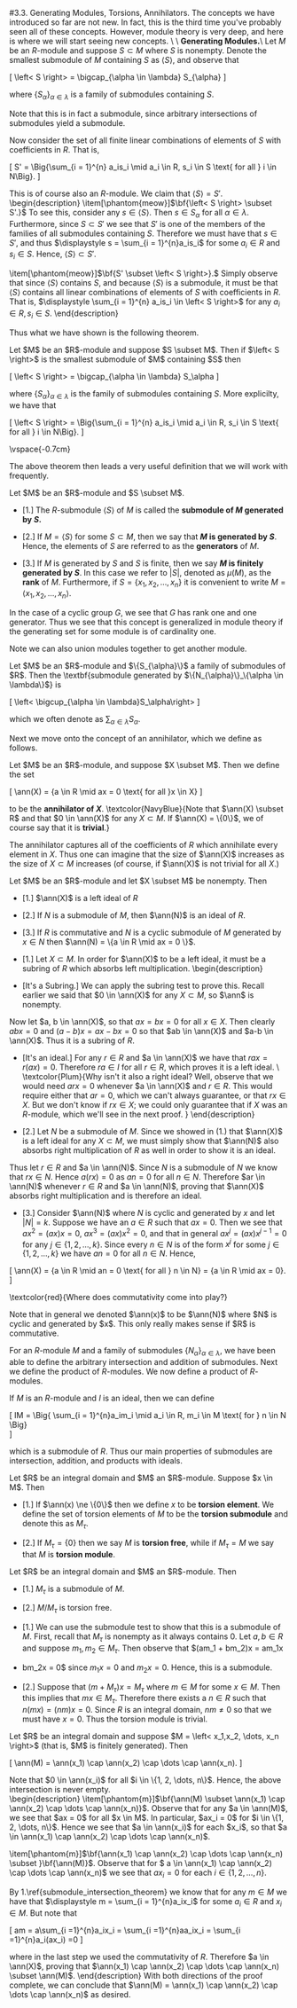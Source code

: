 #3.3. Generating Modules, Torsions, Annihilators.
The concepts we have introduced so far are not new. In fact, this
is the third time you've probably seen all of these concepts.
However, module theory is very deep, and here is where we will
start seeing new concepts. 
\\
\\
**Generating Modules.**\\
Let $M$ be an $R$-module and suppose $S \subset M$ where $S$ is
nonempty.
Denote the
smallest submodule of $M$ containing $S$ as $\left< S \right>$,
and observe that 

\[
\left< S \right> = \bigcap_{\alpha \in \lambda} S_{\alpha}
\]

where $\{S_\alpha\}_{\alpha \in \lambda}$ is a family of
submodules containing $S$.

Note that this is in fact a submodule,
since arbitrary intersections of submodules yield a submodule. 

Now consider the set of all finite linear combinations of elements
of $S$ with coefficients in $R$. That is, 

\[
S' = \Big\{\sum_{i = 1}^{n} a_is_i \mid a_i \in R, s_i \in S \text{ for all } i \in N\Big\}. 
\]

This is of course also an $R$-module. We claim that $\left< S
\right> = S'$.
\begin{description}
\item[\phantom{meow}]$\bf{\left< S \right> \subset S'.}$ To
see this, consider any $s \in \left<S\right>$. Then $s \in
S_{\alpha}$ for all $\alpha \in \lambda$. Furthermore, since
$S \subset S'$ we see that $S'$ is one of the members of the
families of all submodules containing $S$. Therefore we must
have that $s \in S'$, and thus $\displaystyle s = \sum_{i = 1}^{n}a_is_i$
for some $a_i \in R$ and $s_i \in S$. Hence, $\left<S
\right> \subset S'$.

\item[\phantom{meow}]$\bf{S' \subset \left< S \right>}.$
Simply observe that since $\left< S \right>$ contains $S$, and
because $\left< S \right>$ is a submodule,
it must be that $\left< S \right>$ contains all linear combinations of
elements of $S$ with coefficients in $R$. That is,
$\displaystyle \sum_{i = 1}^{n} a_is_i \in \left< S \right>$
for any $a_i \in R, s_i \in S$. 
\end{description}

Thus what we have shown is the following theorem. 

<span style="display:block" class="theorem">
Let $M$ be an $R$-module and suppose $S \subset M$. Then if
$\left< S \right>$ is the smallest submodule of $M$ containing
$S$ then 

\[
\left< S \right> = \bigcap_{\alpha \in \lambda} S_\alpha
\]

where $\{S_\alpha\}_{\alpha \in \lambda}$ is the family of
submodules containing $S$. More explicilty, we have that 

\[
\left< S \right> = \Big\{\sum_{i = 1}^{n} a_is_i \mid a_i \in R, s_i \in S \text{ for all } i \in N\Big\}.
\]

\vspace{-0.7cm}
</span>

The above theorem then leads a very useful definition that we will
work with frequently. 


<span style="display:block" class="definition">
Let $M$ be an $R$-module and $S \subset M$.

* [1.] The $R$-submodule $\left< S \right>$ of $M$ is
called the **submodule of $M$ generated by $S$.**


* [2.] If $M = \left< S \right>$ for some $S \subset M$, then we say that
**$M$ is generated by $S$**. Hence, the elements of
$S$ are referred to as the **generators** of $M$.


* [3.] If $M$ is generated by $S$ and $S$ is finite,
then we say **$M$ is finitely generated by $S$**. In
this case we refer to $|S|$, denoted as $\mu(M)$, as the
**rank** of $M$. Furthermore, if $S = \{x_1, x_2,
\dots, x_n\}$ it is convenient to write $M = \left< x_1,
x_2, \dots, x_n \right>$.



</span>

In the case of a cyclic group $G$, we see that $G$ has rank one
and one generator. Thus we see that this concept is generalized in
module theory if the generating set for some module is of
cardinality one. 

Note we can also union modules together to get another module.

<span style="display:block" class="definition">
Let $M$ be an $R$-module and $\{S_{\alpha}\}$ a family of
submodules of $R$. Then the \textbf{submodule generated by
$\{N_{\alpha}\}_\{\alpha \in \lambda\}$} is 

\[
\left< \bigcup_{\alpha \in \lambda}S_\alpha\right>
\]

which we often denote as $\displaystyle \sum_{\alpha \in \lambda}S_{\alpha}$.
</span>

Next we move onto the concept of an annihilator, which we define
as follows. 


<span style="display:block" class="definition">
Let $M$ be an $R$-module, and suppose $X \subset M$. Then we
define the set 

\[
\ann(X) = \{a \in R \mid ax = 0 \text{ for all }x \in X\}
\]

to be the **annihilator of $X$**.
</span>
\textcolor{NavyBlue}{Note that $\ann(X) \subset R$ and that
$0 \in \ann(X)$ for any $X \subset M$. If $\ann(X) = \{0\}$, we of
course say that it is **trivial**.}

The annihilator captures
all of the coefficients of $R$ which annihilate every element in
$X$. Thus one can imagine that the size of $\ann(X)$ increases as
the size of
$X \subset M$ increases (of course, if $\ann(X)$ is not trivial for all $X$.)


<span style="display:block" class="proposition">
Let $M$ be an $R$-module and let $X \subset M$ be nonempty. Then 

* [1.] $\ann(X)$ is a left ideal of $R$


* [2.] If $N$ is a submodule of $M$, then $\ann(N)$
is an ideal of $R$.


* [3.] If $R$ is commutative and $N$ is a cyclic submodule of $M$ generated by $x \in
N$ then $\ann(N) = \{a \in R \mid ax = 0 \}$.



</span>


<span style="display:block" class="proof">

* [1.] 
Let $X \subset M$. In order for $\ann(X)$ to be a left ideal, it must be a subring of
$R$ which absorbs left multiplication. 
\begin{description}


* [It's a Subring.] We can apply the subring test to
prove this. Recall earlier we said that $0 \in \ann(X)$
for any $X \subset M$, so $\ann$ is nonempty. 

Now let $a, b \in \ann(X)$, so that $ax = bx = 0$ for all
$x \in X$. Then clearly $abx = 0$ and $(a - b)x = ax -bx
= 0$ so that $ab \in \ann(X)$ and $a-b \in \ann(X)$. Thus
it is a subring of $R$.



* [It's an ideal.] For any $r \in R$ and $a \in
\ann(X)$ we have that $rax = r(ax) = 0$. Therefore
$ra\in I$ for all $r \in R$, which proves it is a left
ideal. 
\\
\textcolor{Plum}{Why isn't it also a right ideal? Well,
observe that we would need $arx = 0$ whenever $a \in
\ann(X)$ and $r \in R$. This would require either that
$ar = 0$, which we can't always guarantee, or that $rx
\in X$. But we don't know if $rx \in X$; we could only
guarantee that if $X$ was an $R$-module, which we'll
see in the next proof.
}
\end{description} 



* [2.] Let $N$ be a submodule of $M$. Since we showed
in (1.) that $\ann(X)$ is a left
ideal for any $X \subset M$, we must simply show that
$\ann(N)$ also absorbs right multiplication of $R$ as well in
order to show it is an ideal.

Thus let $r\in R$ and $a \in \ann(N)$. Since $N$ is a
submodule of $N$ we know 
that $rx \in N$. Hence $a(rx) = 0$ as $an = 0$ for all $n
\in N$. Therefore $ar \in \ann(N)$ whenever $r \in R$ and
$a \in \ann(N)$, proving that $\ann(X)$ absorbs right
multiplication and is therefore an ideal.



* [3.] Consider $\ann(N)$ where $N$ is cyclic and
generated by $x$ and let $|N| = k$. Suppose we have an $a \in R$ such that
$ax = 0$. Then we
see that $ax^2 = (ax)x = 0$, $ax^3 = (ax)x^2 = 0$, and
that in general $ax^j = (ax)x^{j-1} = 0$ for any $j \in
\{1, 2, \dots, k\}$. Since every $n \in N$ is of the form
$x^j$ for some $j \in \{1, 2, \dots, k\}$ we have $an = 0$
for all $n \in N$. Hence, 

\[
\ann(X) = \{a \in R \mid an = 0 \text{ for all } n \in N\} = \{a \in R \mid ax = 0\}.
\]

\textcolor{red}{Where does commutativity come into play?}



</span>  
Note that in general we denoted $\ann(x)$ to be $\ann(N)$ where
$N$ is cyclic and generated by $x$. This only really makes sense
if $R$ is commutative.

For an $R$-module $M$ and a family of submodules
$\{N_\alpha\}_{\alpha \in \lambda}$, we have been able to define
the arbitrary intersection and addition of submodules. Next we
define the product of $R$-modules. We now define a product of
$R$-modules. 

If $M$ is an $R$-module and $I$ is an ideal, then we can define 

\[
IM = \Big\{ \sum_{i = 1}^{n}a_im_i \mid a_i \in R, m_i \in M \text{ for } n \in N \Big\}    
\]

which is a submodule of $R$. Thus our main properties of
submodules are intersection, addition, and products with ideals. 


<span style="display:block" class="definition">
Let $R$ be an integral domain and $M$ an $R$-module. Suppose
$x \in M$. Then

* [1.] If $\ann(x) \ne \{0\}$ then we define $x$ to be
**torsion element**. We define the set of torsion
elements of $M$ to be the **torsion submodule** and
denote this as $M_{\tau}$.


* [2.] If $M_\tau = \{0\}$ then we say $M$ is
**torsion free**, while if $M_\tau = M$ we say that
$M$ is **torsion module**.



</span>


<span style="display:block" class="proposition">
Let $R$ be an integral domain and $M$ an $R$-module. Then 

* [1.] $M_\tau$ is a submodule of $M$. 


* [2.] $M/M_\tau$ is torsion free. 



</span>


<span style="display:block" class="proof">

* [1.] We can use the submodule test to show that this
is a submodule of $M$. First, recall that $M_\tau$ is
nonempty as it always contains 0. Let $a, b \in R$ and suppose $m_1,
m_2 \in M_\tau$. Then observe that $(am_1 + bm_2)x = am_1x
+ bm_2x = 0$ since $m_1x = 0$ and $m_2x = 0$. Hence, this
is a submodule.



* [2.] Suppose that $(m + M_\tau)x = M_\tau$ where $m
\in M$ for some $x \in M$. 
Then this implies that $mx \in M_\tau$. Therefore there
exists a $n \in R$ such that $n(mx) = (nm)x = 0$. Since
$R$ is an integral domain, $nm \ne 0$ so that we must have
$x = 0$. Thus the torsion module is trivial.



</span>


<span style="display:block" class="proposition">
Let $R$ be an integral domain and suppose $M = \left< x_1,x_2,
\dots, x_n \right>$ (that is, $M$ is finitely generated). Then 

\[
\ann(M) = \ann(x_1) \cap \ann(x_2) \cap \dots \cap \ann(x_n).
\]

</span>
Note that $0 \in \ann(x_i)$ for all $i \in \{1, 2, \dots, n\}$.
Hence, the above intersection is never empty. 


<span style="display:block" class="proof">
\begin{description}
\item[\phantom{m}]$\bf{\ann(M) \subset \ann(x_1) \cap \ann(x_2) \cap \dots \cap \ann(x_n)}$.
Observe that for any $a \in \ann(M)$, we see that $ax = 0$
for all $x \in M$. In particular, $ax_i = 0$ for $i \in
\{1, 2, \dots, n\}$. Hence we see that $a \in \ann(x_i)$
for each $x_i$, so that $a \in \ann(x_1) \cap \ann(x_2)
\cap \dots \cap \ann(x_n)$.

\item[\phantom{m}]$\bf{\ann(x_1) \cap \ann(x_2) \cap \dots
\cap \ann(x_n) \subset }\bf{\ann(M)}$. Observe that for $
a \in \ann(x_1) \cap \ann(x_2) \cap \dots \cap \ann(x_n)$
we see that $ax_i = 0$ for each $i \in \{1, 2, \dots,
n\}$.

By 1.\ref{submodule_intersection_theorem} we know that for
any $m \in M$ we have that $\displaystyle m = \sum_{i =
1}^{n}a_ix_i$ for some $a_i \in R$ and $x_i \in M$. But
note that 

\[
am = a\sum_{i =1}^{n}a_ix_i = \sum_{i =1}^{n}aa_ix_i = \sum_{i =1}^{n}a_i(ax_i) =0
\]

where in the last step we used the commutativity of $R$.
Therefore $a \in \ann(X)$, proving that $\ann(x_1) \cap \ann(x_2) \cap \dots
\cap \ann(x_n) \subset \ann(M)$.
\end{description}
With both directions of the proof complete, we can conclude
that 
$\ann(M) = \ann(x_1) \cap \ann(x_2) \cap \dots \cap
\ann(x_n)$ as desired.
</span>




<script src="../../mathjax_helper.js"></script>